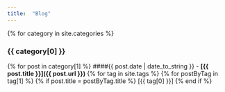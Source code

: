 ```yaml
---
title:  "Blog"
---
```



{% for category in site.categories %}
### {{ category[0] }}

{% for post in category[1] %}
####{{ post.date | date_to_string }} - **[{{ post.title }}]({{ post.url }})**
{% for tag in site.tags %}
{% for postByTag in tag[1] %}
{% if post.title = postByTag.title %}
[{{ tag[0] }}]
{% end if %}